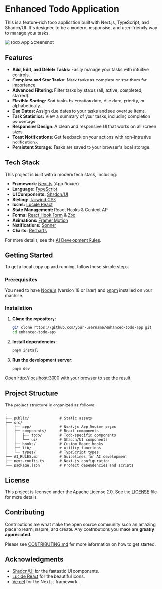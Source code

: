 # Enhanced Todo Application

This is a feature-rich todo application built with Next.js, TypeScript, and Shadcn/UI. It's designed to be a modern, responsive, and user-friendly way to manage your tasks.

![Todo App Screenshot](public/screenshot.png)

## Features

- **Add, Edit, and Delete Tasks:** Easily manage your tasks with intuitive controls.
- **Complete and Star Tasks:** Mark tasks as complete or star them for importance.
- **Advanced Filtering:** Filter tasks by status (all, active, completed, starred).
- **Flexible Sorting:** Sort tasks by creation date, due date, priority, or alphabetically.
- **Due Dates:** Assign due dates to your tasks and see overdue items.
- **Task Statistics:** View a summary of your tasks, including completion percentage.
- **Responsive Design:** A clean and responsive UI that works on all screen sizes.
- **Toast Notifications:** Get feedback on your actions with non-intrusive notifications.
- **Persistent Storage:** Tasks are saved to your browser's local storage.

## Tech Stack

This project is built with a modern tech stack, including:

- **Framework:** [Next.js](https://nextjs.org/) (App Router)
- **Language:** [TypeScript](https://www.typescriptlang.org/)
- **UI Components:** [Shadcn/UI](https://ui.shadcn.com/)
- **Styling:** [Tailwind CSS](https://tailwindcss.com/)
- **Icons:** [Lucide React](https://lucide.dev/guide/packages/lucide-react)
- **State Management:** React Hooks & Context API
- **Forms:** [React Hook Form](https://react-hook-form.com/) & [Zod](https://zod.dev/)
- **Animations:** [Framer Motion](https://www.framer.com/motion/)
- **Notifications:** [Sonner](https://sonner.emilkowal.ski/)
- **Charts:** [Recharts](https://recharts.org/)

For more details, see the [AI Development Rules](AI_RULES.md).

## Getting Started

To get a local copy up and running, follow these simple steps.

### Prerequisites

You need to have [Node.js](https://nodejs.org/) (version 18 or later) and [pnpm](https://pnpm.io/) installed on your machine.

### Installation

1. **Clone the repository:**
   ```sh
   git clone https://github.com/your-username/enhanced-todo-app.git
   cd enhanced-todo-app
   ```
2. **Install dependencies:**
    ```sh
    pnpm install
    ```
3. **Run the development server:**
    ```sh
    pnpm dev
    ```

Open [http://localhost:3000](http://localhost:3000) with your browser to see the result.

## Project Structure

The project structure is organized as follows:
```
.
├── public/              # Static assets
├── src/
│   ├── app/             # Next.js App Router pages
│   ├── components/      # React components
│   │   ├── todo/        # Todo-specific components
│   │   └── ui/          # Shadcn/UI components
│   ├── hooks/           # Custom React hooks
│   ├── lib/             # Utility functions
│   └── types/           # TypeScript types
├── AI_RULES.md          # Guidelines for AI development
├── next.config.ts       # Next.js configuration
└── package.json         # Project dependencies and scripts
```
## License

This project is licensed under the Apache License 2.0. See the [LICENSE](LICENSE) file for more details.

## Contributing

Contributions are what make the open source community such an amazing place to learn, inspire, and create. Any contributions you make are **greatly appreciated**.

Please see [CONTRIBUTING.md](CONTRIBUTING.md) for more information on how to get started.

## Acknowledgments

- [Shadcn/UI](https://ui.shadcn.com/) for the fantastic UI components.
- [Lucide React](https://lucide.dev/guide/packages/lucide-react) for the beautiful icons.
- [Vercel](https://vercel.com/) for the Next.js framework.
